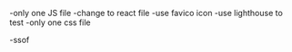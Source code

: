 -only one JS file
-change to react file
-use favico icon
-use lighthouse to test
-only one css file

-ssof
